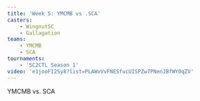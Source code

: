 ```yaml
---
title: 'Week 5: YMCMB vs .SCA'
casters:
    - WingnutSC
    - Gallagation
teams:
    - YMCMB
    - SCA
tournaments:
    - 'SC2CTL Season 1'
video: 'e1jooFI2Sy8?list=PLAWvVvFNESfucUISPZw7PNenJBfWY0qZV'
---
```

YMCMB vs. SCA